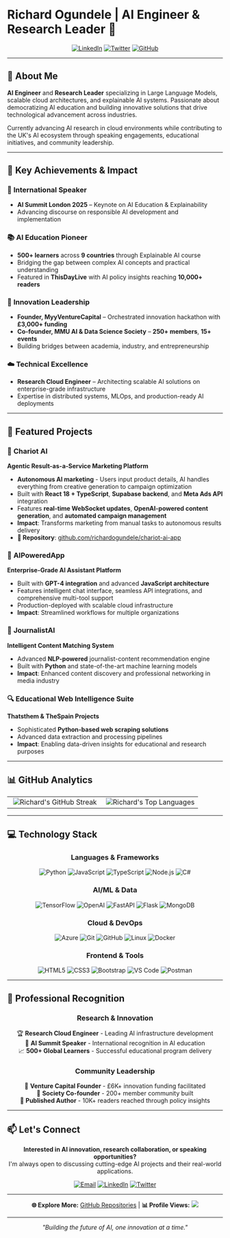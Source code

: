 # Richard Ogundele | AI Engineer & Research Leader 🚀

<div align="center">

[![LinkedIn](https://img.shields.io/badge/LinkedIn-0077B5?style=for-the-badge&logo=linkedin&logoColor=white)](https://www.linkedin.com/in/richardogundele/)
[![Twitter](https://img.shields.io/badge/Twitter-1DA1F2?style=for-the-badge&logo=twitter&logoColor=white)](https://twitter.com/therichediamond)
[![GitHub](https://img.shields.io/badge/GitHub-100000?style=for-the-badge&logo=github&logoColor=white)](https://github.com/richardogundele)

</div>

---

## 👋 About Me

**AI Engineer** and **Research Leader** specializing in Large Language Models, scalable cloud architectures, and explainable AI systems. Passionate about democratizing AI education and building innovative solutions that drive technological advancement across industries.

Currently advancing AI research in cloud environments while contributing to the UK's AI ecosystem through speaking engagements, educational initiatives, and community leadership.

---

## 🎯 Key Achievements & Impact

### 🎤 **International Speaker**
- **AI Summit London 2025** – Keynote on AI Education & Explainability
- Advancing discourse on responsible AI development and implementation

### 📚 **AI Education Pioneer**
- **500+ learners** across **9 countries** through Explainable AI course
- Bridging the gap between complex AI concepts and practical understanding
- Featured in **ThisDayLive** with AI policy insights reaching **10,000+ readers**

### 🏢 **Innovation Leadership**
- **Founder, MyyVentureCapital** – Orchestrated innovation hackathon with **£3,000+ funding**
- **Co-founder, MMU AI & Data Science Society** – **250+ members**, **15+ events**
- Building bridges between academia, industry, and entrepreneurship

### ☁️ **Technical Excellence**
- **Research Cloud Engineer** – Architecting scalable AI solutions on enterprise-grade infrastructure
- Expertise in distributed systems, MLOps, and production-ready AI deployments

---

## 🚀 Featured Projects

### 🎯 **Chariot AI**
**Agentic Result-as-a-Service Marketing Platform**
- **Autonomous AI marketing** - Users input product details, AI handles everything from creative generation to campaign optimization
- Built with **React 18 + TypeScript**, **Supabase backend**, and **Meta Ads API** integration
- Features **real-time WebSocket updates**, **OpenAI-powered content generation**, and **automated campaign management**
- **Impact**: Transforms marketing from manual tasks to autonomous results delivery
- **🔗 Repository**: [github.com/richardogundele/chariot-ai-app](https://github.com/richardogundele/chariot-ai-app)

### 🤖 **AIPoweredApp**
**Enterprise-Grade AI Assistant Platform**
- Built with **GPT-4 integration** and advanced **JavaScript architecture**
- Features intelligent chat interface, seamless API integrations, and comprehensive multi-tool support
- Production-deployed with scalable cloud infrastructure
- **Impact**: Streamlined workflows for multiple organizations

### 📰 **JournalistAI**
**Intelligent Content Matching System**
- Advanced **NLP-powered** journalist-content recommendation engine
- Built with **Python** and state-of-the-art machine learning models
- **Impact**: Enhanced content discovery and professional networking in media industry

### 🔍 **Educational Web Intelligence Suite**
**Thatsthem & TheSpain Projects**
- Sophisticated **Python-based web scraping solutions**
- Advanced data extraction and processing pipelines
- **Impact**: Enabling data-driven insights for educational and research purposes

---

## 📊 GitHub Analytics

<div align="center">

<table>
<tr>
<td width="50%" align="center">
  <img title="🔥 Contribution Streak" alt="Richard's GitHub Streak" src="https://github-readme-streak-stats.herokuapp.com/?user=richardogundele&theme=react&hide_border=true&background=0D1117&stroke=0E4429&ring=0E4429&fire=FF6B35&currStreakLabel=FF6B35" />
</td>
<td width="50%" align="center">
  <img title="📈 Language Statistics" alt="Richard's Top Languages" src="https://github-readme-stats.anuraghazra1.vercel.app/api/top-langs/?username=richardogundele&theme=react&hide_border=true&background=0D1117&langs_count=8&layout=compact"/>
</td>
</tr>
</table>

</div>

---

## 💻 Technology Stack

<div align="center">

### **Languages & Frameworks**
![Python](https://img.shields.io/badge/Python-3776AB?style=for-the-badge&logo=python&logoColor=white)
![JavaScript](https://img.shields.io/badge/JavaScript-F7DF1E?style=for-the-badge&logo=javascript&logoColor=black)
![TypeScript](https://img.shields.io/badge/TypeScript-007ACC?style=for-the-badge&logo=typescript&logoColor=white)
![Node.js](https://img.shields.io/badge/Node.js-43853D?style=for-the-badge&logo=node.js&logoColor=white)
![C#](https://img.shields.io/badge/C%23-239120?style=for-the-badge&logo=c-sharp&logoColor=white)

### **AI/ML & Data**
![TensorFlow](https://img.shields.io/badge/TensorFlow-FF6F00?style=for-the-badge&logo=tensorflow&logoColor=white)
![OpenAI](https://img.shields.io/badge/OpenAI-412991?style=for-the-badge&logo=openai&logoColor=white)
![FastAPI](https://img.shields.io/badge/FastAPI-005571?style=for-the-badge&logo=fastapi&logoColor=white)
![Flask](https://img.shields.io/badge/Flask-000000?style=for-the-badge&logo=flask&logoColor=white)
![MongoDB](https://img.shields.io/badge/MongoDB-4EA94B?style=for-the-badge&logo=mongodb&logoColor=white)

### **Cloud & DevOps**
![Azure](https://img.shields.io/badge/Microsoft_Azure-0089D0?style=for-the-badge&logo=microsoft-azure&logoColor=white)
![Git](https://img.shields.io/badge/Git-F05032?style=for-the-badge&logo=git&logoColor=white)
![GitHub](https://img.shields.io/badge/GitHub-100000?style=for-the-badge&logo=github&logoColor=white)
![Linux](https://img.shields.io/badge/Linux-FCC624?style=for-the-badge&logo=linux&logoColor=black)
![Docker](https://img.shields.io/badge/Docker-2496ED?style=for-the-badge&logo=docker&logoColor=white)

### **Frontend & Tools**
![HTML5](https://img.shields.io/badge/HTML5-E34F26?style=for-the-badge&logo=html5&logoColor=white)
![CSS3](https://img.shields.io/badge/CSS3-1572B6?style=for-the-badge&logo=css3&logoColor=white)
![Bootstrap](https://img.shields.io/badge/Bootstrap-563D7C?style=for-the-badge&logo=bootstrap&logoColor=white)
![VS Code](https://img.shields.io/badge/VS_Code-007ACC?style=for-the-badge&logo=visual-studio-code&logoColor=white)
![Postman](https://img.shields.io/badge/Postman-FF6C37?style=for-the-badge&logo=postman&logoColor=white)

</div>

---

## 🌟 Professional Recognition

<div align="center">

### **Research & Innovation**
🏆 **Research Cloud Engineer** - Leading AI infrastructure development  
🎯 **AI Summit Speaker** - International recognition in AI education  
📈 **500+ Global Learners** - Successful educational program delivery  

### **Community Leadership**
🚀 **Venture Capital Founder** - £6K+ innovation funding facilitated  
👥 **Society Co-founder** - 200+ member community built  
📝 **Published Author** - 10K+ readers reached through policy insights  

</div>

---

## 📫 Let's Connect

<div align="center">

**Interested in AI innovation, research collaboration, or speaking opportunities?**  
I'm always open to discussing cutting-edge AI projects and their real-world applications.

[![Email](https://img.shields.io/badge/Email-D14836?style=for-the-badge&logo=gmail&logoColor=white)](mailto:richiediamond80@gmail.com)
[![LinkedIn](https://img.shields.io/badge/LinkedIn-0077B5?style=for-the-badge&logo=linkedin&logoColor=white)](https://www.linkedin.com/in/richardogundele/)
[![Twitter](https://img.shields.io/badge/Twitter-1DA1F2?style=for-the-badge&logo=twitter&logoColor=white)](https://twitter.com/therichediamond)

---

**🌐 Explore More:** [GitHub Repositories](https://github.com/richardogundele?tab=repositories) | **📊 Profile Views:** [![](https://visitcount.itsvg.in/api?id=richardogundele&icon=3&color=1&pretty=true)](https://visitcount.itsvg.in)

</div>

---

<div align="center">
  <i>"Building the future of AI, one innovation at a time."</i>
</div>
